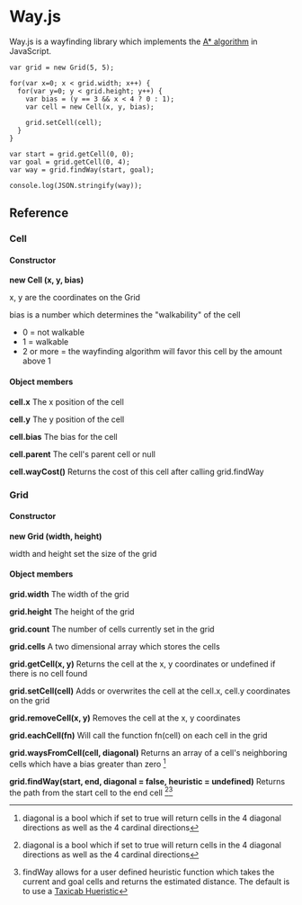 # Way.js

Way.js is a wayfinding library which implements the [A* algorithm](https://en.wikipedia.org/wiki/A*_search_algorithm) in JavaScript.

```
var grid = new Grid(5, 5);

for(var x=0; x < grid.width; x++) {
  for(var y=0; y < grid.height; y++) {
    var bias = (y == 3 && x < 4 ? 0 : 1);
    var cell = new Cell(x, y, bias);

    grid.setCell(cell);
  }
}

var start = grid.getCell(0, 0);
var goal = grid.getCell(0, 4);
var way = grid.findWay(start, goal);

console.log(JSON.stringify(way));

```

## Reference

### Cell

#### Constructor

**new Cell (x, y, bias)**

x, y are the coordinates on the Grid

bias is a number which determines the "walkability" of the cell
* 0 = not walkable
* 1 = walkable
* 2 or more = the wayfinding algorithm will favor this cell by the amount above 1

#### Object members

**cell.x**
The x position of the cell

**cell.y**
The y position of the cell

**cell.bias**
The bias for the cell

**cell.parent**
The cell's parent cell or null

**cell.wayCost()**
Returns the cost of this cell after calling grid.findWay


### Grid

#### Constructor

**new Grid (width, height)**

width and height set the size of the grid

#### Object members

**grid.width**
The width of the grid

**grid.height**
The height of the grid

**grid.count**
The number of cells currently set in the grid

**grid.cells**
A two dimensional array which stores the cells

**grid.getCell(x, y)**
Returns the cell at the x, y coordinates or undefined if there is no cell found

**grid.setCell(cell)**
Adds or overwrites the cell at the cell.x, cell.y coordinates on the grid

**grid.removeCell(x, y)**
Removes the cell at the x, y coordinates

**grid.eachCell(fn)**
Will call the function fn(cell) on each cell in the grid

**grid.waysFromCell(cell, diagonal)**
Returns an array of a cell's neighboring cells which have a bias greater than zero [^1]

**grid.findWay(start, end, diagonal = false, heuristic = undefined)**
Returns the path from the start cell to the end cell [^1][^2]


[^1]: diagonal is a bool which if set to true will return cells in the 4 diagonal directions as well as the 4 cardinal directions
[^2]: findWay allows for a user defined heuristic function which takes the current and goal cells and returns the estimated distance. The default is to use a [Taxicab Hueristic](https://en.wikipedia.org/wiki/Taxicab_geometry)

